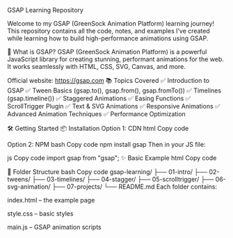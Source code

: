 

GSAP Learning Repository

Welcome to my GSAP (GreenSock Animation Platform) learning journey! This repository contains all the code, notes, and examples I’ve created while learning how to build high-performance animations using GSAP.

📌 What is GSAP?
GSAP (GreenSock Animation Platform) is a powerful JavaScript library for creating stunning, performant animations for the web. It works seamlessly with HTML, CSS, SVG, Canvas, and more.

Official website: https://gsap.com
📚 Topics Covered
✅ Introduction to GSAP
✅ Tween Basics (gsap.to(), gsap.from(), gsap.fromTo())
✅ Timelines (gsap.timeline())
✅ Staggered Animations
✅ Easing Functions
✅ ScrollTrigger Plugin
✅ Text & SVG Animations
✅ Responsive Animations
✅ Advanced Animation Techniques
✅ Performance Optimization

🛠️ Getting Started
📦 Installation
Option 1: CDN
html
Copy code
<script src="https://cdnjs.cloudflare.com/ajax/libs/gsap/3.12.2/gsap.min.js"></script>
Option 2: NPM
bash
Copy code
npm install gsap
Then in your JS file:

js
Copy code
import gsap from "gsap";
✨ Basic Example
html
Copy code
<div class="box"></div>

<script>
  gsap.to(".box", {
    x: 300,
    duration: 2,
    rotation: 360,
    ease: "power2.inOut"
  });
</script>
📂 Folder Structure
bash
Copy code
gsap-learning/
├── 01-intro/
├── 02-tweens/
├── 03-timelines/
├── 04-stagger/
├── 05-scrolltrigger/
├── 06-svg-animation/
├── 07-projects/
└── README.md
Each folder contains:

index.html – the example page

style.css – basic styles

main.js – GSAP animation scripts
